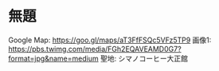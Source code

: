 # 無題

Google Map: https://goo.gl/maps/aT3FfFSQc5VFz5TP9
画像1: https://pbs.twimg.com/media/FGh2EQAVEAMD0G7?format=jpg&name=medium
聖地: シマノコーヒー大正館